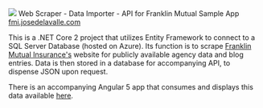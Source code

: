 <img src="http://me.josedelavalle.com/images/JoseDeLavalleLogo.png" />
Web Scraper - Data Importer - API for Franklin Mutual Sample App
<a target="_blank" href="fmi.josedelavalle.com">fmi.josedelavalle.com</a>

This is a .NET Core 2 project that utilizes Entity Framework to connect to a SQL Server Database (hosted on Azure).  Its function is to scrape <a target="_blank" href="https://www.fmiweb.com">Franklin Mutual Insurance's</a> website for publicly available agency data and blog entries.  Data is then stored in a database for accompanying API, to dispense JSON upon request.

There is an accompanying Angular 5 app that consumes and displays this data available <a target="_blank" href="http://github.com/josedelavalle/FranklinMutualApp">here</a>.
